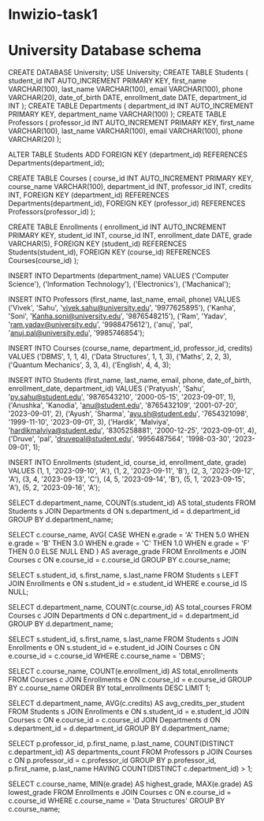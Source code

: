 # Inwizio-task1 
# University Database schema

CREATE DATABASE University;
USE University;
CREATE TABLE Students (
    student_id INT AUTO_INCREMENT PRIMARY KEY,
    first_name VARCHAR(100),
    last_name VARCHAR(100),
    email VARCHAR(100),
    phone VARCHAR(20),
    date_of_birth DATE,
    enrollment_date DATE,
    department_id INT
);
CREATE TABLE Departments (
    department_id INT AUTO_INCREMENT PRIMARY KEY,
    department_name VARCHAR(100)
);
CREATE TABLE Professors (
    professor_id INT AUTO_INCREMENT PRIMARY KEY,
    first_name VARCHAR(100),
    last_name VARCHAR(100),
    email VARCHAR(100),
    phone VARCHAR(20)
);

ALTER TABLE Students
ADD FOREIGN KEY (department_id)
REFERENCES Departments(department_id);

CREATE TABLE Courses (
    course_id INT AUTO_INCREMENT PRIMARY KEY,
    course_name VARCHAR(100),
    department_id INT,
    professor_id INT,
    credits INT,
    FOREIGN KEY (department_id) REFERENCES Departments(department_id),
    FOREIGN KEY (professor_id) REFERENCES Professors(professor_id)
);

CREATE TABLE Enrollments (
    enrollment_id INT AUTO_INCREMENT PRIMARY KEY,
    student_id INT,
    course_id INT,
    enrollment_date DATE,
    grade VARCHAR(5),
    FOREIGN KEY (student_id) REFERENCES Students(student_id),
    FOREIGN KEY (course_id) REFERENCES Courses(course_id)
);

INSERT INTO Departments (department_name) VALUES
('Computer Science'),
('Information Technology'),
('Electronics'),
('Machanical');

INSERT INTO Professors (first_name, last_name, email, phone) VALUES
('Vivek', 'Sahu', 'vivek.sahu@university.edu', '9977625895'),
('Kanha', 'Soni', 'Kanha.soni@university.edu', '9876548215'),
('Ram', 'Yadav', 'ram.yadav@university.edu', '9988475612'),
('anuj', 'pal', 'anuj.pal@university.edu', '9985746854');

INSERT INTO Courses (course_name, department_id, professor_id, credits) VALUES
('DBMS', 1, 1, 4),
('Data Structures', 1, 1, 3),
('Maths', 2, 2, 3),
('Quantum Mechanics', 3, 3, 4),
('English', 4, 4, 3);

INSERT INTO Students (first_name, last_name, email, phone, date_of_birth, enrollment_date, department_id) VALUES
('Pratyush', 'Sahu', 'py.sahu@student.edu', '9876543210', '2000-05-15', '2023-09-01', 1),
('Anushka', 'Kanodia', 'anu@student.edu', '8765432109', '2001-07-20', '2023-09-01', 2),
('Ayush', 'Sharma', 'ayu.sh@student.edu', '7654321098', '1999-11-10', '2023-09-01', 3),
('Hardik', 'Malviya', 'hardikmalviya@student.edu', '8305258881', '2000-12-25', '2023-09-01', 4),
('Druve', 'pal', 'druvepal@student.edu', '9956487564', '1998-03-30', '2023-09-01', 1);

INSERT INTO Enrollments (student_id, course_id, enrollment_date, grade) VALUES
(1, 1, '2023-09-10', 'A'),
(1, 2, '2023-09-11', 'B'),
(2, 3, '2023-09-12', 'A'),
(3, 4, '2023-09-13', 'C'),
(4, 5, '2023-09-14', 'B'),
(5, 1, '2023-09-15', 'A'),
(5, 2, '2023-09-16', 'A');

SELECT d.department_name, COUNT(s.student_id) AS total_students
FROM Students s
JOIN Departments d ON s.department_id = d.department_id
GROUP BY d.department_name;


SELECT 
    c.course_name, 
    AVG(
        CASE 
            WHEN e.grade = 'A' THEN 5.0
            WHEN e.grade = 'B' THEN 3.0
            WHEN e.grade = 'C' THEN 1.0
            WHEN e.grade = 'F' THEN 0.0
            ELSE NULL
        END
    ) AS average_grade
FROM 
    Enrollments e
JOIN 
    Courses c ON e.course_id = c.course_id
GROUP BY 
    c.course_name;


SELECT s.student_id, s.first_name, s.last_name
FROM Students s
LEFT JOIN Enrollments e ON s.student_id = e.student_id
WHERE e.course_id IS NULL;


SELECT d.department_name, COUNT(c.course_id) AS total_courses
FROM Courses c
JOIN Departments d ON c.department_id = d.department_id
GROUP BY d.department_name;


SELECT s.student_id, s.first_name, s.last_name
FROM Students s
JOIN Enrollments e ON s.student_id = e.student_id
JOIN Courses c ON e.course_id = c.course_id
WHERE c.course_name = 'DBMS';


SELECT c.course_name, COUNT(e.enrollment_id) AS total_enrollments
FROM Courses c
JOIN Enrollments e ON c.course_id = e.course_id
GROUP BY c.course_name
ORDER BY total_enrollments DESC
LIMIT 1;



SELECT d.department_name, AVG(c.credits) AS avg_credits_per_student
FROM Students s
JOIN Enrollments e ON s.student_id = e.student_id
JOIN Courses c ON e.course_id = c.course_id
JOIN Departments d ON s.department_id = d.department_id
GROUP BY d.department_name;



SELECT p.professor_id, p.first_name, p.last_name, COUNT(DISTINCT c.department_id) AS departments_count
FROM Professors p
JOIN Courses c ON p.professor_id = c.professor_id
GROUP BY p.professor_id, p.first_name, p.last_name
HAVING COUNT(DISTINCT c.department_id) > 1;



SELECT c.course_name, MIN(e.grade) AS highest_grade, MAX(e.grade) AS lowest_grade
FROM Enrollments e
JOIN Courses c ON e.course_id = c.course_id
WHERE c.course_name = 'Data Structures'
GROUP BY c.course_name;


